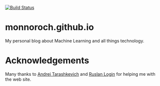 [![Build Status](https://travis-ci.org/Monnoroch/monnoroch.github.io.svg?branch=dev)](https://travis-ci.org/Monnoroch/monnoroch.github.io)

# monnoroch.github.io

My personal blog about Machine Learning and all things technology.

# Acknowledgements

Many thanks to [Andrei Tarashkevich]() and [Ruslan Login](https://www.linkedin.com/in/ruslan-login-68bb2676/) for
helping me with the web site.
